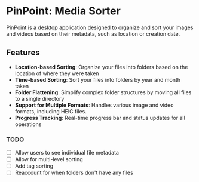 # PinPoint: Media Sorter

PinPoint is a desktop application designed to organize and sort your images and videos based on their metadata, such as location or creation date.

## Features

- **Location-based Sorting**: Organize your files into folders based on the location of where they were taken
- **Time-based Sorting**: Sort your files into folders by year and month taken
- **Folder Flattening**: Simplify complex folder structures by moving all files to a single directory
- **Support for Multiple Formats**: Handles various image and video formats, including HEIC files.
- **Progress Tracking**: Real-time progress bar and status updates for all operations

### TODO

- [ ] Allow users to see individual file metadata
- [ ] Allow for multi-level sorting
- [ ] Add tag sorting
- [ ] Reaccount for when folders don't have any files

